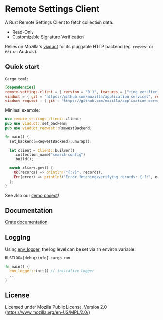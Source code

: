 # Remote Settings Client

A Rust Remote Settings Client to fetch collection data.

- Read-Only
- Customizable Signature Verification
<!-- - Cross-Platform
- Robust -->

Relies on Mozilla's [viaduct](https://github.com/mozilla/application-services/tree/v74.0.1/components/viaduct) for its pluggable HTTP backend (eg. `reqwest` or `FFI` on Android).

## Quick start

`Cargo.toml`:

```toml
[dependencies]
remote-settings-client = { version = "0.1", features = ["ring_verifier"] }
viaduct = { git = "https://github.com/mozilla/application-services", rev = "v74.0.1"}
viaduct-reqwest = { git = "https://github.com/mozilla/application-services", rev = "v74.0.1"}
```

Minimal example:

```rust
use remote_settings_client::Client;
pub use viaduct::set_backend;
pub use viaduct_reqwest::ReqwestBackend;

fn main() {
  set_backend(&ReqwestBackend).unwrap();

  let client = Client::builder()
    .collection_name("search-config")
    .build();

  match client.get() {
    Ok(records) => println!("{:?}", records),
    Err(error) => println!("Error fetching/verifying records: {:?}", error),
  };
}
```

See also our [demo project](rs-client-demo)!

## Documentation

[Crate documentation](https://docs.rs/remote_settings_client)

## Logging

Using [env_logger](https://docs.rs/env_logger), the log level can be set via an environ variable:

`RUSTLOG={debug/info} cargo run`

```rust
fn main() {
  env_logger::init() // initialize logger
  ..
}
```

## License

Licensed under Mozilla Public License, Version 2.0 (https://www.mozilla.org/en-US/MPL/2.0/)
